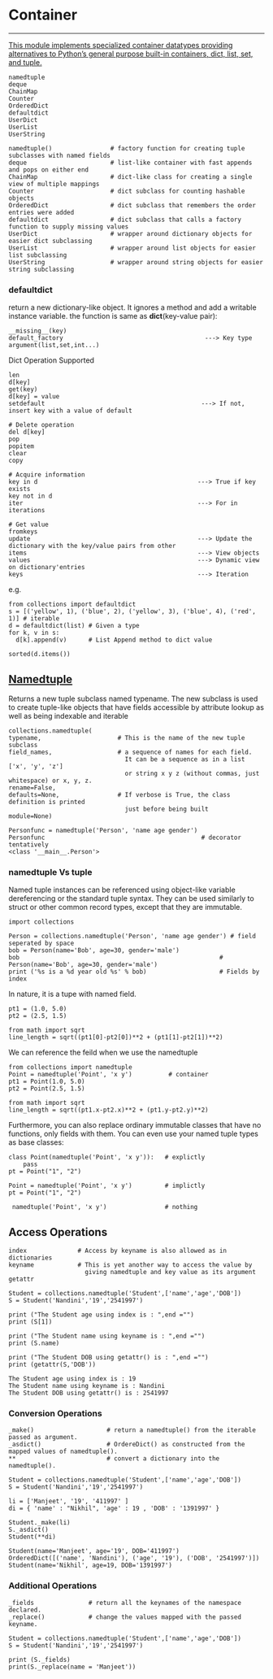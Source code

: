 # Container
--------------------------------------------------------------------------
[This module implements specialized container datatypes providing alternatives to Python’s general purpose built-in containers, dict, list, set, and tuple.](https://docs.python.org/3.5/library/collections.html?highlight=defaultdict#collections.defaultdict)
```
namedtuple                        
deque          
ChainMap          
Counter          
OrderedDict          
defaultdict                                             
UserDict         
UserList          
UserString          
```
```
namedtuple()                # factory function for creating tuple subclasses with named fields
deque                       # list-like container with fast appends and pops on either end
ChainMap                    # dict-like class for creating a single view of multiple mappings
Counter                     # dict subclass for counting hashable objects
OrderedDict                 # dict subclass that remembers the order entries were added
defaultdict                 # dict subclass that calls a factory function to supply missing values
UserDict                    # wrapper around dictionary objects for easier dict subclassing
UserList                    # wrapper around list objects for easier list subclassing
UserString                  # wrapper around string objects for easier string subclassing
```



### defaultdict
return a new dictionary-like object. 
It ignores a method and add a writable instance variable. the function is same as **dict**(key-value pair):
```
__missing__(key)
default_factory                                       ---> Key type argument(list,set,int...)         
``` 

Dict Operation Supported
```
len
d[key]
get(key)
d[key] = value
setdefault                                           ---> If not, insert key with a value of default 

# Delete operation                                                        
del d[key]
pop                                                 
popitem
clear
copy

# Acquire information
key in d                                            ---> True if key exists
key not in d
iter                                                ---> For in iterations

# Get value
fromkeys
update                                              ---> Update the dictionary with the key/value pairs from other
items                                               ---> View objects 
values                                              ---> Dynamic view on dictionary'entries
keys                                                ---> Iteration
```
e.g.
```
from collections import defaultdict
s = [('yellow', 1), ('blue', 2), ('yellow', 3), ('blue', 4), ('red', 1)] # iterable
d = defaultdict(list) # Given a type
for k, v in s:
  d[k].append(v)      # List Append method to dict value
  
sorted(d.items())
```
## [Namedtuple](https://www.reddit.com/r/Python/comments/38ee9d/intro_to_namedtuple/)
Returns a new tuple subclass named typename.
The new subclass is used to create tuple-like objects 
that have fields accessible by attribute lookup as well as being indexable and iterable
```
collections.namedtuple(
typename,                     # This is the name of the new tuple subclass 
field_names,                  # a sequence of names for each field. 
                                It can be a sequence as in a list ['x', 'y', 'z'] 
                                or string x y z (without commas, just whitespace) or x, y, z.
rename=False, 
defaults=None,                # If verbose is True, the class definition is printed 
                                just before being built
module=None)               
```

```
Personfunc = namedtuple('Person', 'name age gender')
Personfunc                                           # decorator tentatively
<class '__main__.Person'>
```
### namedtuple Vs tuple
Named tuple instances can be referenced using object-like variable dereferencing or the standard tuple syntax. 
They can be used similarly to struct or other common record types, except that they are immutable. 

```
import collections

Person = collections.namedtuple('Person', 'name age gender') # field seperated by space
bob = Person(name='Bob', age=30, gender='male')
bob                                                       # Person(name='Bob', age=30, gender='male')
print ('%s is a %d year old %s' % bob)                    # Fields by index
```
In nature, it is a tupe with named field.
```
pt1 = (1.0, 5.0)
pt2 = (2.5, 1.5)

from math import sqrt
line_length = sqrt((pt1[0]-pt2[0])**2 + (pt1[1]-pt2[1])**2)
```
We can reference the feild when we use the namedtuple
```
from collections import namedtuple
Point = namedtuple('Point', 'x y')          # container
pt1 = Point(1.0, 5.0)
pt2 = Point(2.5, 1.5)

from math import sqrt
line_length = sqrt((pt1.x-pt2.x)**2 + (pt1.y-pt2.y)**2)
```
Furthermore, you can also replace ordinary immutable classes that have no functions, only fields with them. You can even use your named tuple types as base classes:
```
class Point(namedtuple('Point', 'x y')):   # explictly
    pass
pt = Point("1", "2")

Point = namedtuple('Point', 'x y')         # implictly
pt = Point("1", "2")

 namedtuple('Point', 'x y')                # nothing
```

## Access Operations
```
index              # Access by keyname is also allowed as in dictionaries
keyname            # This is yet another way to access the value by 
                     giving namedtuple and key value as its argument
getattr
```
```
Student = collections.namedtuple('Student',['name','age','DOB']) 
S = Student('Nandini','19','2541997') 

print ("The Student age using index is : ",end ="") 
print (S[1]) 

print ("The Student name using keyname is : ",end ="") 
print (S.name) 

print ("The Student DOB using getattr() is : ",end ="") 
print (getattr(S,'DOB')) 

```
```
The Student age using index is : 19
The Student name using keyname is : Nandini
The Student DOB using getattr() is : 2541997
```

### Conversion Operations
```
_make()                    # return a namedtuple() from the iterable passed as argument.
_asdict()                  # OrdereDict() as constructed from the mapped values of namedtuple().
**                         # convert a dictionary into the namedtuple().
```
```
Student = collections.namedtuple('Student',['name','age','DOB']) 
S = Student('Nandini','19','2541997') 

li = ['Manjeet', '19', '411997' ] 
di = { 'name' : "Nikhil", 'age' : 19 , 'DOB' : '1391997' } 

Student._make(li)
S._asdict() 
Student(**di)
```
```
Student(name='Manjeet', age='19', DOB='411997')
OrderedDict([('name', 'Nandini'), ('age', '19'), ('DOB', '2541997')])
Student(name='Nikhil', age=19, DOB='1391997')
```
### Additional Operations
```
_fields               # return all the keynames of the namespace declared.
_replace()            # change the values mapped with the passed keyname.
```
```
Student = collections.namedtuple('Student',['name','age','DOB']) 
S = Student('Nandini','19','2541997') 

print (S._fields) 
print(S._replace(name = 'Manjeet')) 

```




